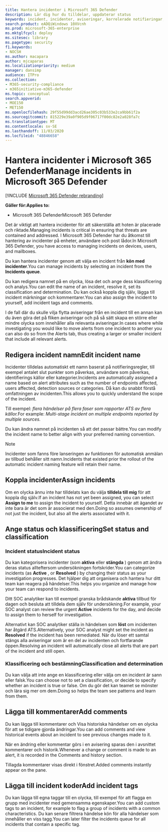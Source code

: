 ```yaml
---
title: Hantera incidenter i Microsoft 365 Defender
description: Lär dig hur du tilldelar, uppdaterar status
keywords: incident, incidenter, aviseringar, korrelerade notifieringar, tilldela, uppdatera, status, hantera, klassificering, Microsoft, 365, m365
search.product: eADQiWindows 10XVcnh
ms.prod: microsoft-365-enterprise
ms.mktglfcycl: deploy
ms.sitesec: library
ms.pagetype: security
f1.keywords:
- NOCSH
ms.author: macapara
author: mjcaparas
ms.localizationpriority: medium
manager: dansimp
audience: ITPro
ms.collection:
- M365-security-compliance
- m365initiative-m365-defender
ms.topic: conceptual
search.appverid:
- MOE150
- MET150
ms.openlocfilehash: 29f55d99dd3acd26ae305c03b533e2ca9bb61f2a
ms.sourcegitcommit: 815229e39a0f905d9f06717f00dc82e2a028fa7c
ms.translationtype: MT
ms.contentlocale: sv-SE
ms.lasthandoff: 11/03/2020
ms.locfileid: "48846658"
---
```

# <a name="manage-incidents-in-microsoft-365-defender"></a><span data-ttu-id="4c75c-104">Hantera incidenter i Microsoft 365 Defender</span><span class="sxs-lookup"><span data-stu-id="4c75c-104">Manage incidents in Microsoft 365 Defender</span></span>

[!INCLUDE [Microsoft 365 Defender rebranding](../includes/microsoft-defender.md)]


<span data-ttu-id="4c75c-105">**Gäller för:**</span><span class="sxs-lookup"><span data-stu-id="4c75c-105">**Applies to:**</span></span>
- <span data-ttu-id="4c75c-106">Microsoft 365 Defender</span><span class="sxs-lookup"><span data-stu-id="4c75c-106">Microsoft 365 Defender</span></span>



<span data-ttu-id="4c75c-107">Det är viktigt att hantera incidenter för att säkerställa att hoten är placerade och riktade.</span><span class="sxs-lookup"><span data-stu-id="4c75c-107">Managing incidents is critical in ensuring that threats are contained and addressed.</span></span> <span data-ttu-id="4c75c-108">I Microsoft 365 Defender har du åtkomst till hantering av incidenter på enheter, användare och post lådor.</span><span class="sxs-lookup"><span data-stu-id="4c75c-108">In Microsoft 365 Defender, you have access to managing incidents on devices, users, and mailboxes.</span></span> 


<span data-ttu-id="4c75c-109">Du kan hantera incidenter genom att välja en incident från **kön med incidenter**.</span><span class="sxs-lookup"><span data-stu-id="4c75c-109">You can manage incidents by selecting an incident from the **Incidents queue**.</span></span> 

<span data-ttu-id="4c75c-110">Du kan redigera namnet på en olycka, lösa det och ange dess klassificering och analys.</span><span class="sxs-lookup"><span data-stu-id="4c75c-110">You can edit the name of an incident, resolve it, set its classification and determination.</span></span> <span data-ttu-id="4c75c-111">Du kan också koppla dig själv, lägga till incident märkningar och kommentarer.</span><span class="sxs-lookup"><span data-stu-id="4c75c-111">You can also assign the incident to yourself, add incident tags and comments.</span></span>

<span data-ttu-id="4c75c-112">I de fall där du skulle vilja flytta aviseringar från en incident till en annan kan du även göra det på fliken aviseringar och på så sätt skapa en större eller mindre olycka som innehåller alla relevanta aviseringar.</span><span class="sxs-lookup"><span data-stu-id="4c75c-112">In cases where while investigating you would like to move alerts from one incident to another you can also do so from the Alerts tab, thus creating a larger or smaller incident that include all relevant alerts.</span></span>

## <a name="edit-incident-name"></a><span data-ttu-id="4c75c-113">Redigera incident namn</span><span class="sxs-lookup"><span data-stu-id="4c75c-113">Edit incident name</span></span>
<span data-ttu-id="4c75c-114">Incidenter tilldelas automatiskt ett namn baserat på notifieringsregler, till exempel antalet slut punkter som påverkas, användare som påverkas, identifierings källor eller kategorier.</span><span class="sxs-lookup"><span data-stu-id="4c75c-114">Incidents are automatically assigned a name based on alert attributes such as the number of endpoints affected, users affected, detection sources or categories.</span></span> <span data-ttu-id="4c75c-115">Då kan du snabbt förstå omfattningen av incidenten.</span><span class="sxs-lookup"><span data-stu-id="4c75c-115">This allows you to quickly understand the scope of the incident.</span></span>

<span data-ttu-id="4c75c-116">Till exempel: *flera händelser på flera faser som rapporter ATS av flera källor.*</span><span class="sxs-lookup"><span data-stu-id="4c75c-116">For example: *Multi-stage incident on multiple endpoints reported by multiple sources.*</span></span>

<span data-ttu-id="4c75c-117">Du kan ändra namnet på incidenten så att det passar bättre.</span><span class="sxs-lookup"><span data-stu-id="4c75c-117">You can modify the incident name to better align with your preferred naming convention.</span></span>

> [!NOTE]
> <span data-ttu-id="4c75c-118">Incidenter som fanns före lanseringen av funktionen för automatisk anmälan av tillbud behåller sitt namn.</span><span class="sxs-lookup"><span data-stu-id="4c75c-118">Incidents that existed prior the rollout of the automatic incident naming feature will retain their name.</span></span>



## <a name="assign-incidents"></a><span data-ttu-id="4c75c-119">Koppla incidenter</span><span class="sxs-lookup"><span data-stu-id="4c75c-119">Assign incidents</span></span>
<span data-ttu-id="4c75c-120">Om en olycka ännu inte har tilldelats kan du välja **tilldela till mig** för att koppla dig själv.</span><span class="sxs-lookup"><span data-stu-id="4c75c-120">If an incident has not yet been assigned, you can select **Assign to me** to assign the incident to yourself.</span></span> <span data-ttu-id="4c75c-121">Detta innebär att ägandet av inte bara är det som är associerat med den.</span><span class="sxs-lookup"><span data-stu-id="4c75c-121">Doing so assumes ownership of not just the incident, but also all the alerts associated with it.</span></span>

## <a name="set-status-and-classification"></a><span data-ttu-id="4c75c-122">Ange status och klassificering</span><span class="sxs-lookup"><span data-stu-id="4c75c-122">Set status and classification</span></span>
### <a name="incident-status"></a><span data-ttu-id="4c75c-123">Incident status</span><span class="sxs-lookup"><span data-stu-id="4c75c-123">Incident status</span></span>
<span data-ttu-id="4c75c-124">Du kan kategorisera incidenter (som **aktiva** eller **stängda** ) genom att ändra deras status allteftersom undersökningen fortskrider.</span><span class="sxs-lookup"><span data-stu-id="4c75c-124">You can categorize incidents (as **Active** , or **Resolved** ) by changing their status as your investigation progresses.</span></span> <span data-ttu-id="4c75c-125">Det hjälper dig att organisera och hantera hur ditt team kan reagera på händelser.</span><span class="sxs-lookup"><span data-stu-id="4c75c-125">This helps you organize and manage how your team can respond to incidents.</span></span>

<span data-ttu-id="4c75c-126">Ditt SOC analytiker kan till exempel granska brådskande **aktiva** tillbud för dagen och besluta att tilldela dem själv för undersökning.</span><span class="sxs-lookup"><span data-stu-id="4c75c-126">For example, your SOC analyst can review the urgent **Active** incidents for the day, and decide to assign them to herself for investigation.</span></span>

<span data-ttu-id="4c75c-127">Alternativt kan SOC analytiker ställa in händelsen som **löst** om incidenten har åtgärd ATS.</span><span class="sxs-lookup"><span data-stu-id="4c75c-127">Alternatively, your SOC analyst might set the incident as **Resolved** if the incident has been remediated.</span></span> <span data-ttu-id="4c75c-128">När du löser ett samtal stängs alla aviseringar som är en del av incidenten och fortfarande öppen.</span><span class="sxs-lookup"><span data-stu-id="4c75c-128">Resolving an incident will automatically close all alerts that are part of the incident and still open.</span></span> 

### <a name="classification-and-determination"></a><span data-ttu-id="4c75c-129">Klassificering och bestämning</span><span class="sxs-lookup"><span data-stu-id="4c75c-129">Classification and determination</span></span>
<span data-ttu-id="4c75c-130">Du kan välja att inte ange en klassificering eller välja om en incident är sann eller falsk.</span><span class="sxs-lookup"><span data-stu-id="4c75c-130">You can choose not to set a classification, or decide to specify whether an incident is true or false.</span></span> <span data-ttu-id="4c75c-131">Om du gör det kan teamet se mönster och lära sig mer om dem.</span><span class="sxs-lookup"><span data-stu-id="4c75c-131">Doing so helps the team see patterns and learn from them.</span></span> 

## <a name="add-comments"></a><span data-ttu-id="4c75c-132">Lägga till kommentarer</span><span class="sxs-lookup"><span data-stu-id="4c75c-132">Add comments</span></span>
<span data-ttu-id="4c75c-133">Du kan lägga till kommentarer och Visa historiska händelser om en olycka för att se tidigare gjorda ändringar.</span><span class="sxs-lookup"><span data-stu-id="4c75c-133">You can add comments and view historical events about an incident to see previous changes made to it.</span></span>

<span data-ttu-id="4c75c-134">När en ändring eller kommentar görs i en avisering sparas den i avsnittet kommentarer och historik.</span><span class="sxs-lookup"><span data-stu-id="4c75c-134">Whenever a change or comment is made to an alert, it is recorded in the Comments and history section.</span></span>

<span data-ttu-id="4c75c-135">Tillagda kommentarer visas direkt i fönstret.</span><span class="sxs-lookup"><span data-stu-id="4c75c-135">Added comments instantly appear on the pane.</span></span>

## <a name="add-incident-tags"></a><span data-ttu-id="4c75c-136">Lägga till incident koder</span><span class="sxs-lookup"><span data-stu-id="4c75c-136">Add incident tags</span></span>
<span data-ttu-id="4c75c-137">Du kan lägga till egna taggar till en olycka, till exempel för att flagga en grupp med incidenter med gemensamma egenskaper.</span><span class="sxs-lookup"><span data-stu-id="4c75c-137">You can add custom tags to an incident, for example to flag a group of incidents with a common characteristics.</span></span> <span data-ttu-id="4c75c-138">Du kan senare filtrera händelse kön för alla händelser som innehåller en viss tagg.</span><span class="sxs-lookup"><span data-stu-id="4c75c-138">You can later filter the incidents queue for all incidents that contain a specific tag.</span></span>
